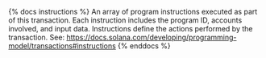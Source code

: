 {% docs instructions %}
An array of program instructions executed as part of this transaction. Each instruction includes the program ID, accounts involved, and input data. Instructions define the actions performed by the transaction. See: https://docs.solana.com/developing/programming-model/transactions#instructions
{% enddocs %} 
